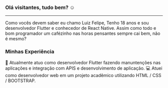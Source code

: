 
### Olá visitantes, tudo bem? ☺
___________________________________________________

  Como vocês devem saber eu chamo Luiz Felipe, Tenho 18 anos e sou desenvolvedor Flutter e conhecedor de React Native. Assim como todo e bom programador um cafézinho nas horas pensantes sempre cai bem, não é mesmo?


 ### Minhas Experiência
   💼 Atualmente atuo como desenvolvedor Flutter fazendo manuntenções nas aplicações e integração com APIS e desenvolvimento de aplicação.
   💻 Atuei como desenvolvedor web em um projeto acadêmico utilizando HTML / CSS / BOOTSTRAP.
